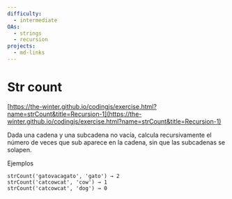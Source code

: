 ```yaml
---
difficulty:
  - intermediate
OAs:
  - strings
  - recursion
projects:
  - md-links
---
```


# Str count

[https://the-winter.github.io/codingjs/exercise.html?name=strCount&title=Recursion-1](https://the-winter.github.io/codingjs/exercise.html?name=strCount&title=Recursion-1)

Dada una cadena y una subcadena no vacía, calcula recursivamente el número de veces que sub aparece en la cadena, sin que las subcadenas se solapen.

Ejemplos

    strCount('gatovacagato', 'gato') → 2
    strCount('catcowcat', 'cow') → 1
    strCount('catcowcat', 'dog') → 0
